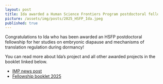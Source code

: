 ```yaml
---
layout: post
title: Ida awarded a Human Science Frontiers Program postdoctoral fellowship
picture: /assets/img/posts/2025_HSFP_Ida.jpeg
published: true
---
```

Congratulations to Ida who has been awarded an HSFP postdoctoral fellowship for her studies on embryonic diapause and mechanisms of translation regulation during dormancy!

You can read more about Ida’s project and all other awarded projects in the booklet linked below. 

-	[IMP news post](https://www.imp.ac.at/news/article/hfsp-fellowship-for-ida-jentoft)
-	[Fellowship booklet 2025]( https://www.hfsp.org/bookletFS2025#FellowshipBooklet_2025_webversion_0.pdf/)

